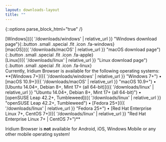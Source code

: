 ```yaml
---
layout: downloads-layout
title: ""
---
```


{::options parse_block_html="true" /}
<div class="row">
<div class="4u 12u$(small)">
[Windows]({{ '/downloads/windows' | relative_url }} "Windows download page"){:.button .small .special .fit .icon .fa-windows}
</div>
<div class="4u 12u$(small)">
[macOS]({{ '/downloads/macOS' | relative_url }} "macOS download page"){:.button .small .special .fit .icon .fa-apple}
</div>
<div class="4u 12u$(small)">
[Linux]({{ '/downloads/linux' | relative_url }} "Linux download page"){:.button .small .special .fit .icon .fa-linux}
</div>
</div>
Currently, Iridium Browser is available for the following operating systems:    
**[Windows 7+]({{ '/downloads/windows' | relative_url }} "Windows 7+") &#8226;
[macOS 10.9+]({{ '/downloads/macOS' | relative_url }} "macOS 10.9+") &#8226;
[Ubuntu 14.04+, Debian 8+, Mint 17+ (all 64-bit)]({{ '/downloads/linux' | relative_url }} "Ubuntu 14.04+, Debian 8+, Mint 17+ (all 64-bit)") &#8226;
[openSUSE Leap 42.2+, Tumbleweed]({{ '/downloads/linux' | relative_url }} "openSUSE Leap 42.2+, Tumbleweed") &#8226;
[Fedora 25+]({{ '/downloads/linux' | relative_url }} "Fedora 25+") &#8226;
[Red Hat Enterprise Linux 7+, CentOS 7+]({{ '/downloads/linux' | relative_url }} "Red Hat Enterprise Linux 7+ | CentOS 7+")**

<span class="fa fa-warning"></span> Iridium Browser is **not** available for Android, iOS, Windows Mobile or any other mobile operating system!
